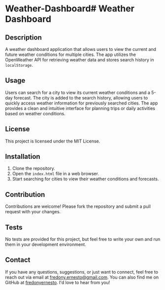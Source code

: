 # Weather-Dashboard# Weather Dashboard

## Description
A weather dashboard application that allows users to view the current and future weather conditions for multiple cities. The app utilizes the OpenWeather API for retrieving weather data and stores search history in `localStorage`.

## Usage
Users can search for a city to view its current weather conditions and a 5-day forecast. The city is added to the search history, allowing users to quickly access weather information for previously searched cities. The app provides a clean and intuitive interface for planning trips or daily activities based on weather conditions.

## License
This project is licensed under the MIT License.

## Installation
1. Clone the repository.
2. Open the `index.html` file in a web browser.
3. Start searching for cities to view their weather conditions and forecasts.

## Contribution
Contributions are welcome! Please fork the repository and submit a pull request with your changes.

## Tests
No tests are provided for this project, but feel free to write your own and run them in your development environment.

## Contact
If you have any questions, suggestions, or just want to connect, feel free to reach out via email at [fredony.ernesto@gmail.com](mailto:fredony.ernesto@gmail.com). You can also find me on GitHub at [fredonyernesto](https://github.com/fredonyernesto). I'd love to hear from you!

